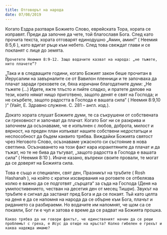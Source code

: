 ```yaml
---
title: Отговорът на народа
date: 07/08/2019
---
```


Когато Ездра разтваря Божието Слово, еврейската Тора, хората се изправят. Преди да започне да чете, той благославя Бога. След като прочита текста, хората отговарят единодушно „Амин, амин!“ ( Неемия 8:5,6 ), като вдигат ръце към небето. След това свеждат глави и се покланят с лице до земята.

`Прочетете Неемия 8:9-12. Защо водачите казват на народа: „не тъжете, нито плачете“?`

„Така и в следващите години, когато Божият закон беше прочитан в Йерусалим на завърналите се от Вавилон пленници и те започваха да плачат заради греховете си, бяха изричани благодатните думи: „Не тъжете (…) Идете, яжте тлъсто и пийте сладко, и пратете дялове на тези, които нямат нищо приготвено, защото денят е свят на Господа; и не скърбете, защото радостта в Господа е вашата сила“ ( Неемия 8:9,10 )“ (Уайт, Е. Здравно служене. С. 281 – англ. изд.).

Докато хората слушат Божиите думи, те са съкрушени от собствената си греховност и започват да плачат. Когато Бог ни се разкрива и започнем да осъзнаваме, че е изпълнен с любов, доброта, милост и вярност, на преден план изпъкват нашите собствени недостатъци и неспособност да бъдем каквито трябва. Виждайки Божията святост чрез Неговото Слово, осъзнаваме ужасното си състояние в нова светлина. Осъзнаването на този факт кара израилтяните да плачат и да тъжат, но те не бива да тъгуват, „защото радостта в Господа е вашата сила“ ( Неемия 8:10 ). Иначе казано, въпреки своите провали, те могат да се доверят на Божията сила.

Това е също и специален, свят ден, Празникът на тръбите ( Rosh Hashanah ), на който с кратки изсвирвания на роговете се отбелязва колко е важно да се подготвят „сърцата“ за съда на Господа (Деня на умилостивението, честван на десетия ден от месец Тишри). Звукът на тръбите е сигнал да застанат пред Бога и да се покаят. Тъй като целта на деня е да се напомня на народа да се обърне към Бога, плачът и риданието са разбираеми. Но водачите им напомнят, че щом са се покаяли, Бог ги е чул и затова е време да се радват на Божията прошка.

`Какво трябва да ни говори фактът, че единственият начин да се реши проблемът с греха, е Исус да отиде на кръста? Колко гибелен е грехът и каква надежда имаме?`